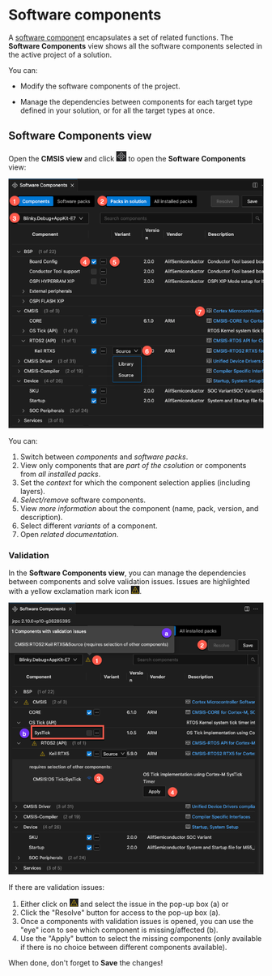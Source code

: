 # Software components

A [software component](https://open-cmsis-pack.github.io/cmsis-toolbox/CreateApplications/#software-components)
encapsulates a set of related functions. The **Software Components** view shows all the software components selected in
the active project of a solution.

You can:

- Modify the software components of the project.

- Manage the dependencies between components for each target type defined in your solution, or for all the target types at
  once.

## Software Components view

Open the **CMSIS view** and click ![Manage software components](./images/software-components-icon.png) to open the
**Software Components** view:

![The 'Software Components' ](./images/software-components-view.png)

You can:

1. Switch between *components* and *software packs*.
2. View only components that are *part of the csolution* or components from *all installed packs*.
3. Set the *context* for which the component selection applies (including layers).
4. *Select/remove* software components.
5. View *more information* about the component (name, pack, version, and description).
6. Select different *variants* of a component.
7. Open *related documentation*.

<!--
Layer icons ![Layer icon](./images/layer-icon.png) indicate which components are used in layers. In the current version,
layers are read-only, so you cannot select or clear them. Click the layer icon of a component to open the `*.clayer.yml`
file or associated files.

## Modify the software components in your project

You can add components from all the packs available, not just the packs that are already selected for a project.

### Modify the context displayed

- In the **Project** drop-down list, select the project for which you want to modify software components.

- In the **Target** drop-down list, select a specific target type. If you want to modify all the target types at once,
  select **All Targets**. Note that you might have only one target.

- In the **Software packs** drop-down list, you can filter on the components available from the packs listed in your
  solution with the **Solution: &lt;Solution-name&gt;** option. You can display the components from all installed packs with
  the **All installed packs** option.

### Select components

Check that the **All** toggle button is selected to display all the components available. Switch to **Selected** to display
only the components that are already selected.

Use the checkboxes to select or clear components as required. For some components, you can also select a vendor, variant,
or version. The `cproject.yml` file is automatically updated.
-->

### Validation

In the **Software Components view**, you can manage the dependencies between components and solve validation issues.
Issues are highlighted with a yellow exclamation mark icon ![Issue icon](./images/issue-icon.png).

![Validation errors](./images/validation-error.png)

If there are validation issues:

1. Either click on ![Issue icon](./images/issue-icon.png) and select the issue in the pop-up box (a) or
2. Click the "Resolve" button for access to the pop-up box (a).
3. Once a components with validation issues is opened, you can use the "eye" icon to see which component is
   missing/affected (b).
4. Use the "Apply" button to select the missing components (only available if there is no choice between different
   components available).

When done, don't forget to **Save** the changes!
